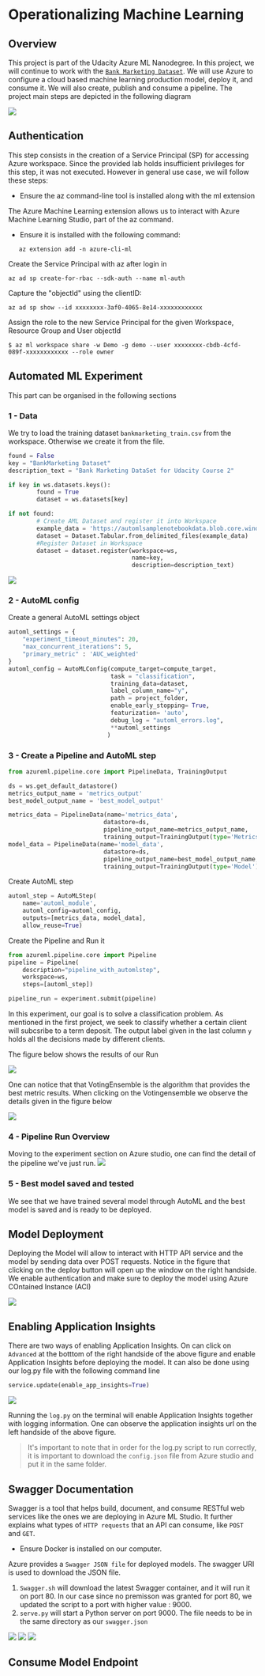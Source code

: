 # Operationalizing Machine Learning
## Overview
This project is part of the Udacity Azure ML Nanodegree. In this project, we will continue to work with the [`Bank Marketing Dataset`](https://archive.ics.uci.edu/ml/datasets/Bank+Marketing). We will use Azure to configure a cloud based machine learning production model, deploy it, and consume it. We will also create, publish and consume a pipeline. 
The project main steps are depicted in the following diagram

<img src="./images/diagram-project-2.png">


## Authentication
This step consists in the creation of a Service Principal (SP) for accessing Azure workspace. Since the provided lab holds insufficient privileges for this step, it was not executed. However in general use case, we will follow these steps: 

* Ensure the az command-line tool is installed along with the ml extension

The Azure Machine Learning extension allows us to interact with Azure Machine Learning Studio, part of the az command.
* Ensure it is installed with the following command:
```
   az extension add -n azure-cli-ml
```
Create the Service Principal with az after login in
```
az ad sp create-for-rbac --sdk-auth --name ml-auth
```
Capture the "objectId" using the clientID:
```
az ad sp show --id xxxxxxxx-3af0-4065-8e14-xxxxxxxxxxxx
```
Assign the role to the new Service Principal for the given Workspace, Resource Group and User objectId
```
$ az ml workspace share -w Demo -g demo --user xxxxxxxx-cbdb-4cfd-089f-xxxxxxxxxxxx --role owner
```
## Automated ML Experiment
This part can be organised in the following sections 
### 1 - Data
We try to load the training dataset `bankmarketing_train.csv` from the workspace. Otherwise we create it from the file.
```python
found = False
key = "BankMarketing Dataset"
description_text = "Bank Marketing DataSet for Udacity Course 2"

if key in ws.datasets.keys(): 
        found = True
        dataset = ws.datasets[key] 

if not found:
        # Create AML Dataset and register it into Workspace
        example_data = 'https://automlsamplenotebookdata.blob.core.windows.net/automl-sample-notebook-data/bankmarketing_train.csv'
        dataset = Dataset.Tabular.from_delimited_files(example_data)        
        #Register Dataset in Workspace
        dataset = dataset.register(workspace=ws,
                                   name=key,
                                   description=description_text)
```

<img src="./images/data-creation.png">

### 2 - AutoML config 
Create a general AutoML settings object

```python 
automl_settings = {
    "experiment_timeout_minutes": 20,
    "max_concurrent_iterations": 5,
    "primary_metric" : 'AUC_weighted'
}
automl_config = AutoMLConfig(compute_target=compute_target,
                             task = "classification",
                             training_data=dataset,
                             label_column_name="y",   
                             path = project_folder,
                             enable_early_stopping= True,
                             featurization= 'auto',
                             debug_log = "automl_errors.log",
                             **automl_settings
                            )
```
### 3 - Create a Pipeline and AutoML step
```python
from azureml.pipeline.core import PipelineData, TrainingOutput

ds = ws.get_default_datastore()
metrics_output_name = 'metrics_output'
best_model_output_name = 'best_model_output'

metrics_data = PipelineData(name='metrics_data',
                           datastore=ds,
                           pipeline_output_name=metrics_output_name,
                           training_output=TrainingOutput(type='Metrics'))
model_data = PipelineData(name='model_data',
                           datastore=ds,
                           pipeline_output_name=best_model_output_name,
                           training_output=TrainingOutput(type='Model'))
```
Create AutoML step 

```python
automl_step = AutoMLStep(
    name='automl_module',
    automl_config=automl_config,
    outputs=[metrics_data, model_data],
    allow_reuse=True)
```
Create the Pipeline and Run it
```python
from azureml.pipeline.core import Pipeline
pipeline = Pipeline(
    description="pipeline_with_automlstep",
    workspace=ws,    
    steps=[automl_step])

pipeline_run = experiment.submit(pipeline)
```
In this experiment, our goal is to solve a classification problem. As mentioned in the first project, we seek to classify whether a certain client will subcsribe to a term deposit. The output label given in the last column `y` holds all the decisions made by different clients.

The figure below shows the results of our Run

<img src="./images/run-autoML.png">

One can notice that that VotingEnsemble is the algorithm that provides the best metric results. When clicking on the Votingensemble we observe the details given in the figure below

<img src="./images/run-best-voting.png">

### 4 - Pipeline Run Overview 
Moving to the experiment section on Azure studio, one can find the detail of the pipeline we've just run. 
<img src="./images/pipeline-run-overview.png">

### 5 - Best model saved and tested
We see that we have trained several model through AutoML and the best model is saved and is ready to be deployed. 

## Model Deployment 
Deploying the Model will allow to interact with HTTP API service and the model by sending data over POST requests.
Notice in the figure that clicking on the deploy button will open up the window on the right handside. We enable authentication and make sure to deploy the model using Azure COntained Instance (ACI)

<img src="./images/model-deployment.png">

## Enabling Application Insights
There are two ways of enabling Application Insights. On can click on `Advanced` at the botttom of the right handside of the above figure and enable Application Insights before deploying the model. It can also be done using our log.py file with the following command line 
```python 
service.update(enable_app_insights=True)
```

<img src="./images/rest-endpoint-model-app-insight.png">

Running the `log.py` on the terminal will enable Application Insights together with logging information. One can observe the application insights url on the left handside of the above figure. 
> It's important to note that in order for the log.py script to run correctly, it is important to download the `config.json` file from Azure studio and put it in the same folder. 

## Swagger Documentation
Swagger is a tool that helps build, document, and consume RESTful web services like the ones we are deploying in Azure ML Studio. It further explains what types of `HTTP requests` that an API can consume, like `POST` and `GET`. 

* Ensure Docker is installed on our computer.

Azure provides a `Swagger JSON file` for deployed models. The swagger URI is used to download the JSON file. 

1. `Swagger.sh` will download the latest Swagger container, and it will run it on port 80. In our case since no premisson was granted for port 80, we updated the script to a port with higher value : 9000.
2. `serve.py` will start a Python server on port 9000. The file needs to be in the same directory as our `swagger.json`

<img src="./images/best-model-swagger.png">
<img src="./images/swagger-1.png">
<img src="./images/swagger-2.png">

## Consume Model Endpoint
